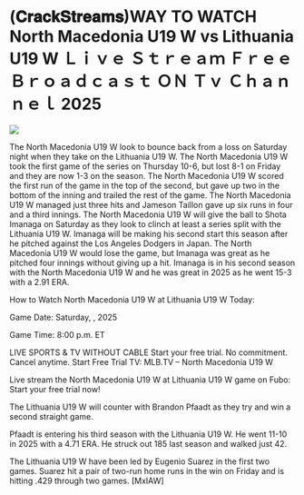 # (𝐂𝐫𝐚𝐜𝐤𝐒𝐭𝐫𝐞𝐚𝐦𝐬)WAY TO WATCH North Macedonia U19 W vs Lithuania U19 W Ｌｉｖｅ Ｓｔｒｅａｍ Ｆｒｅｅ Ｂｒｏａｄｃａｓｔ ＯＮ Ｔｖ Ｃｈａｎｎｅｌ  2025  
  
  
[![](https://i.imgur.com/qSNzIqt.png)](https://movie.rssnews.media/lvXGPQiF.php)  
  
The North Macedonia U19 W look to bounce back from a loss on Saturday night when they take on the Lithuania U19 W. The North Macedonia U19 W took the first game of the series on Thursday 10-6, but lost 8-1 on Friday and they are now 1-3 on the season. The North Macedonia U19 W scored the first run of the game in the top of the second, but gave up two in the bottom of the inning and trailed the rest of the game. The North Macedonia U19 W managed just three hits and Jameson Taillon gave up six runs in four and a third innings. The North Macedonia U19 W will give the ball to Shota Imanaga on Saturday as they look to clinch at least a series split with the Lithuania U19 W. Imanaga will be making his second start this season after he pitched against the Los Angeles Dodgers in Japan. The North Macedonia U19 W would lose the game, but Imanaga was great as he pitched four innings without giving up a hit. Imanaga is in his second season with the North Macedonia U19 W and he was great in 2025 as he went 15-3 with a 2.91 ERA.

How to Watch North Macedonia U19 W at Lithuania U19 W Today:

Game Date: Saturday, , 2025

Game Time: 8:00 p.m. ET

LIVE SPORTS & TV WITHOUT CABLE
Start your free trial. No commitment. Cancel anytime.
Start Free Trial
TV: MLB.TV – North Macedonia U19 W

Live stream the North Macedonia U19 W at Lithuania U19 W game on Fubo: Start your free trial now!

The Lithuania U19 W will counter with Brandon Pfaadt as they try and win a second straight game.

Pfaadt is entering his third season with the Lithuania U19 W. He went 11-10 in 2025 with a 4.71 ERA. He struck out 185 last season and walked just 42.

The Lithuania U19 W have been led by Eugenio Suarez in the first two games. Suarez hit a pair of two-run home runs in the win on Friday and is hitting .429 through two games. [MxIAW]